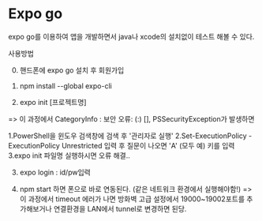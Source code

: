 # Expo go

expo go를 이용하여 앱을 개발하면서 java나 xcode의 설치없이 테스트 해볼 수 있다.

사용방법

0. 핸드폰에 expo go 설치 후 회원가입

1. npm install --global expo-cli

2. expo init [프로젝트명]

=> 이 과정에서 CategoryInfo : 보안 오류: (:) [], PSSecurityException가 발생하면

1.PowerShell을 윈도우 검색창에 검색 후 '관리자로 실행'
2.Set-ExecutionPolicy -ExecutionPolicy Unrestricted 입력 후 질문이 나오면 'A' (모두 예) 키를 입력
3.expo init 파일명 실행하시면 오류 해결..

3. expo login : id/pw입력

4. npm start 하면 폰으로 바로 연동된다. (같은 네트워크 환경에서 실행해야함!)
   => 이 과정에서 timeout 에러가 나면 방화벽 고급 설정에서 19000~19002포트를 추가해보거나 연결환경을 LAN에서 tunnel로 변경하면 된당.